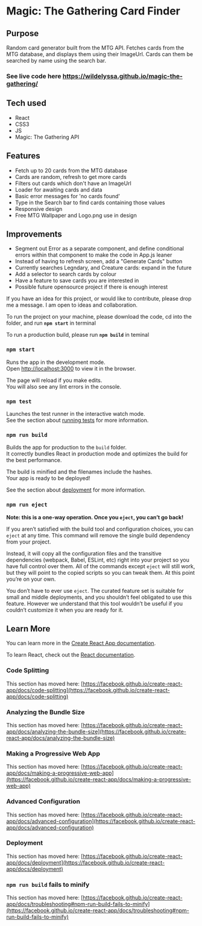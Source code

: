 # Magic: The Gathering Card Finder

## Purpose
Random card generator built from the MTG API. Fetches cards from the MTG database, and displays them using their ImageUrl. Cards can them be searched by name using the search bar. 

### See live code here <https://wildelyssa.github.io/magic-the-gathering/> 

## Tech used
* React
* CSS3
* JS
* Magic: The Gathering API

## Features
* Fetch up to 20 cards from the MTG database
* Cards are random, refresh to get more cards
* Filters out cards which don't have an ImageUrl
* Loader for awaiting cards and data
* Basic error messages for 'no cards found'
* Type in the Search bar to find cards containing those values
* Responsive design
* Free MTG Wallpaper and Logo.png use in design

## Improvements
* Segment out Error as a separate component, and define conditional errors within that component to make the code in App.js leaner
* Instead of having to refresh screen, add a "Generate Cards" button
* Currently searches Legndary, and Creature cards: expand in the future
* Add a selector to search cards by colour
* Have a feature to save cards you are interested in
* Possible future opensource project if there is enough interest

If you have an idea for this project, or would like to contribute, please drop me a message. I am open to ideas and collaboration. 


To run the project on your machine, please download the code, cd into the folder, and run **`npm start`** in terminal

To run a production build, please run **`npm build`** in teminal

### `npm start`

Runs the app in the development mode.\
Open [http://localhost:3000](http://localhost:3000) to view it in the browser.

The page will reload if you make edits.\
You will also see any lint errors in the console.

### `npm test`

Launches the test runner in the interactive watch mode.\
See the section about [running tests](https://facebook.github.io/create-react-app/docs/running-tests) for more information.

### `npm run build`

Builds the app for production to the `build` folder.\
It correctly bundles React in production mode and optimizes the build for the best performance.

The build is minified and the filenames include the hashes.\
Your app is ready to be deployed!

See the section about [deployment](https://facebook.github.io/create-react-app/docs/deployment) for more information.

### `npm run eject`

**Note: this is a one-way operation. Once you `eject`, you can’t go back!**

If you aren’t satisfied with the build tool and configuration choices, you can `eject` at any time. This command will remove the single build dependency from your project.

Instead, it will copy all the configuration files and the transitive dependencies (webpack, Babel, ESLint, etc) right into your project so you have full control over them. All of the commands except `eject` will still work, but they will point to the copied scripts so you can tweak them. At this point you’re on your own.

You don’t have to ever use `eject`. The curated feature set is suitable for small and middle deployments, and you shouldn’t feel obligated to use this feature. However we understand that this tool wouldn’t be useful if you couldn’t customize it when you are ready for it.

## Learn More

You can learn more in the [Create React App documentation](https://facebook.github.io/create-react-app/docs/getting-started).

To learn React, check out the [React documentation](https://reactjs.org/).

### Code Splitting

This section has moved here: [https://facebook.github.io/create-react-app/docs/code-splitting](https://facebook.github.io/create-react-app/docs/code-splitting)

### Analyzing the Bundle Size

This section has moved here: [https://facebook.github.io/create-react-app/docs/analyzing-the-bundle-size](https://facebook.github.io/create-react-app/docs/analyzing-the-bundle-size)

### Making a Progressive Web App

This section has moved here: [https://facebook.github.io/create-react-app/docs/making-a-progressive-web-app](https://facebook.github.io/create-react-app/docs/making-a-progressive-web-app)

### Advanced Configuration

This section has moved here: [https://facebook.github.io/create-react-app/docs/advanced-configuration](https://facebook.github.io/create-react-app/docs/advanced-configuration)

### Deployment

This section has moved here: [https://facebook.github.io/create-react-app/docs/deployment](https://facebook.github.io/create-react-app/docs/deployment)

### `npm run build` fails to minify

This section has moved here: [https://facebook.github.io/create-react-app/docs/troubleshooting#npm-run-build-fails-to-minify](https://facebook.github.io/create-react-app/docs/troubleshooting#npm-run-build-fails-to-minify)
